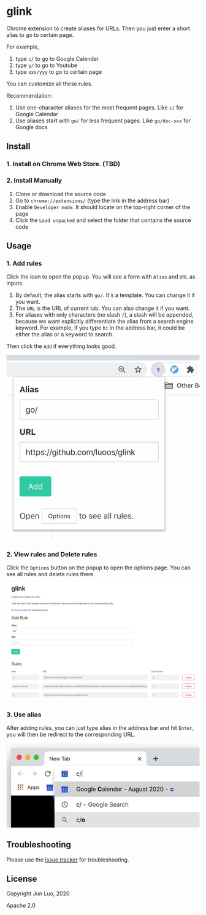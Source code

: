 # glink

Chrome extension to create aliases for URLs. Then you just enter a short alias to go to certain page.

For example,

1. type `c/` to go to Google Calendar
2. type `y/` to go to Youtube
3. type `xxx/yyy` to go to certain page

You can customize all these rules.

Recommendation:

1. Use one-character aliases for the most frequent pages. Like `c/` for Google Calendar
2. Use aliases start with `go/` for less frequent pages. Like `go/doc-xxx` for Google docs

## Install

### 1. Install on Chrome Web Store. (TBD)

### 2. Install Manually

1. Clone or download the source code
2. Go to `chrome://extensions/` (type the link in the address bar)
3. Enable `Developer mode`. It should locate on the top-right corner of the page
4. Click the `Load unpacked` and select the folder that contains the source code

## Usage

### 1. Add rules

Click the icon to open the popup. You will see a form with `Alias` and `URL` as inputs.

1. By default, the alias starts with `go/`. It's a template. You can change it if you want.
2. The `URL` is the URL of current tab. You can also change it if you want.
3. For aliases with only characters (no slash `/`), a slash will be appended, because we want explicitly differentiate the alias from a search engine keyword. For example, if you type `bi` in the address bar, it could be either the alias or a keyword to search.

Then click the `Add` if everything looks good.

![popup](images/instruction_popup.jpg)

### 2. View rules and Delete rules

Click the `Options` button on the popup to open the options page. You can see all rules and delete rules there.

![add_rules](images/add_rules.jpg)

### 3. Use alias

After adding rules, you can just type alias in the address bar and hit `Enter`, you will then be redirect to the corresponding URL.

![use_alias](images/use_alias.jpg)

## Troubleshooting

Please use the [issue tracker](https://github.com/luoos/glink/issues) for troubleshooting.

## License

Copyright Jun Luo, 2020

Apache 2.0